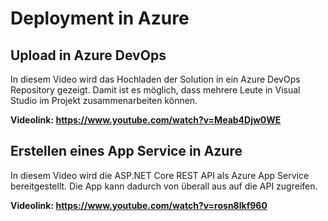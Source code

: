 # Deployment in Azure

## Upload in Azure DevOps

In diesem Video wird das Hochladen der Solution in ein Azure DevOps Repository gezeigt. Damit ist
es möglich, dass mehrere Leute in Visual Studio im Projekt zusammenarbeiten können.

**Videolink: https://www.youtube.com/watch?v=Meab4Djw0WE**

## Erstellen eines App Service in Azure

In diesem Video wird die ASP.NET Core REST API als Azure App Service bereitgestellt. Die App
kann dadurch von überall aus auf die API zugreifen.

**Videolink: https://www.youtube.com/watch?v=rosn8lkf960**
